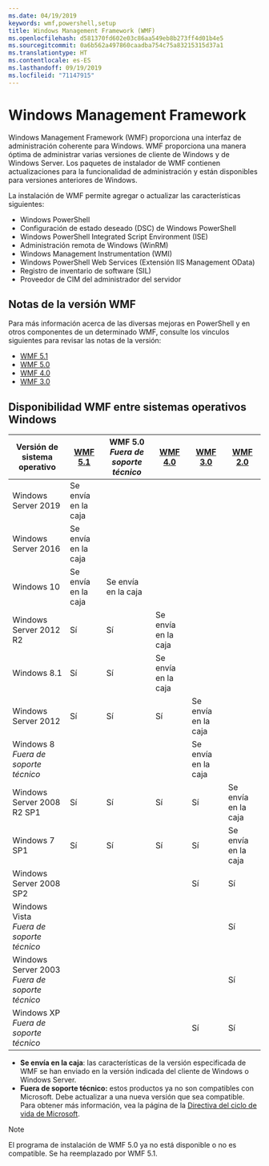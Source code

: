 ```yaml
---
ms.date: 04/19/2019
keywords: wmf,powershell,setup
title: Windows Management Framework (WMF)
ms.openlocfilehash: d581370fd602e03c86aa549eb8b273ff4d01b4e5
ms.sourcegitcommit: 0a6b562a497860caadba754c75a83215315d37a1
ms.translationtype: HT
ms.contentlocale: es-ES
ms.lasthandoff: 09/19/2019
ms.locfileid: "71147915"
---
```

# <a name="windows-management-framework"></a>Windows Management Framework

Windows Management Framework (WMF) proporciona una interfaz de administración coherente para Windows. WMF proporciona una manera óptima de administrar varias versiones de cliente de Windows y de Windows Server. Los paquetes de instalador de WMF contienen actualizaciones para la funcionalidad de administración y están disponibles para versiones anteriores de Windows.

La instalación de WMF permite agregar o actualizar las características siguientes:

- Windows PowerShell
- Configuración de estado deseado (DSC) de Windows PowerShell
- Windows PowerShell Integrated Script Environment (ISE)
- Administración remota de Windows (WinRM)
- Windows Management Instrumentation (WMI)
- Windows PowerShell Web Services (Extensión IIS Management OData)
- Registro de inventario de software (SIL)
- Proveedor de CIM del administrador del servidor

## <a name="wmf-release-notes"></a>Notas de la versión WMF

Para más información acerca de las diversas mejoras en PowerShell y en otros componentes de un determinado WMF, consulte los vínculos siguientes para revisar las notas de la versión:

- [WMF 5.1](whats-new/release-notes.md#wmf-51-changes)
- [WMF 5.0](whats-new/release-notes.md#wmf-50-changes)
- [WMF 4.0](https://download.microsoft.com/download/3/D/6/3D61D262-8549-4769-A660-230B67E15B25/Windows%20Management%20Framework%204%200%20Release%20Notes.docx)
- [WMF 3.0](https://download.microsoft.com/download/E/7/6/E76850B8-DA6E-4FF5-8CCE-A24FC513FD16/WMF%203%20Release%20Notes.docx)

## <a name="wmf-availability-across-windows-operating-systems"></a>Disponibilidad WMF entre sistemas operativos Windows

|        Versión de sistema operativo         | [WMF 5.1][]  | WMF 5.0<br>*Fuera de soporte técnico* | [WMF 4.0][]  | [WMF 3.0][]  | [WMF 2.0][]  |
| --------------------------------------- | ------------ | --------------------------- | ------------ | ------------ | ------------ |
| Windows Server 2019                     | Se envía en la caja |                             |              |              |              |
| Windows Server 2016                     | Se envía en la caja |                             |              |              |              |
| Windows 10                              | Se envía en la caja | Se envía en la caja                |              |              |              |
| Windows Server 2012 R2                  | Sí          | Sí                         | Se envía en la caja |              |              |
| Windows 8.1                             | Sí          | Sí                         | Se envía en la caja |              |              |
| Windows Server 2012                     | Sí          | Sí                         | Sí          | Se envía en la caja |              |
| Windows 8<br>*Fuera de soporte técnico*           |              |                             |              | Se envía en la caja |              |
| Windows Server 2008 R2 SP1              | Sí          | Sí                         | Sí          | Sí          | Se envía en la caja |
| Windows 7 SP1                           | Sí          | Sí                         | Sí          | Sí          | Se envía en la caja |
| Windows Server 2008 SP2                 |              |                             |              | Sí          | Sí          |
| Windows Vista<br>*Fuera de soporte técnico*       |              |                             |              |              | Sí          |
| Windows Server 2003<br>*Fuera de soporte técnico* |              |                             |              |              | Sí          |
| Windows XP<br>*Fuera de soporte técnico*          |              |                             |              | Sí          | Sí          |

- **Se envía en la caja**: las características de la versión especificada de WMF se han enviado en la versión indicada del cliente de Windows o Windows Server.
- **Fuera de soporte técnico:** estos productos ya no son compatibles con Microsoft. Debe actualizar a una nueva versión que sea compatible. Para obtener más información, vea la página de la [Directiva del ciclo de vida de Microsoft][].

> [!NOTE]
> El programa de instalación de WMF 5.0 ya no está disponible o no es compatible. Se ha reemplazado por WMF 5.1.

[Directiva del ciclo de vida de Microsoft]: https://support.microsoft.com/lifecycle
[WMF 5.1]: https://aka.ms/wmf51download
[WMF 4.0]: https://aka.ms/wmf4download
[WMF 3.0]: https://aka.ms/wmf3download
[WMF 2.0]: https://aka.ms/wmf2download
